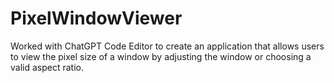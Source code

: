 # PixelWindowViewer
Worked with ChatGPT Code Editor to create an application that allows users to view the pixel size of a window by adjusting the window or choosing a valid aspect ratio.
